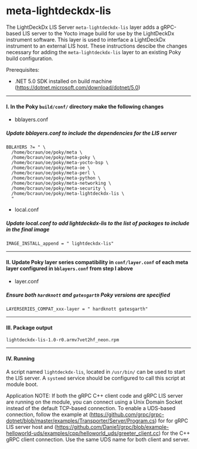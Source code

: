 # meta-lightdeckdx-lis  

The LightDeckDx LIS Server `meta-lightdeckdx-lis` layer adds a gRPC-based LIS server to the Yocto image build for use by the LightDeckDx instrument software. This layer is used to interface a LightDeckDx instrument to an external LIS host. These instructions descibe the changes necessary for adding the `meta-lightdeckdx-lis` layer to an existing Poky build configuration.  

Prerequisites:
* .NET 5.0 SDK installed on build machine  (https://dotnet.microsoft.com/download/dotnet/5.0)
 ---

#### I. In the Poky `build/conf/` directory make the following changes  

* bblayers.conf  
##### Update bblayers.conf to include the dependencies for the LIS server  
  
```
BBLAYERS ?= " \
  /home/bcraun/oe/poky/meta \
  /home/bcraun/oe/poky/meta-poky \
  /home/bcraun/oe/poky/meta-yocto-bsp \
  /home/bcraun/oe/poky/meta-oe \
  /home/bcraun/oe/poky/meta-perl \
  /home/bcraun/oe/poky/meta-python \
  /home/bcraun/oe/poky/meta-networking \
  /home/bcraun/oe/poky/meta-security \
  /home/bcraun/oe/poky/meta-lightdeckdx-lis \
  "
```  

* local.conf  
##### Update local.conf to add lightdeckdx-lis to the list of packages to include in the final image  

`IMAGE_INSTALL_append = " lightdeckdx-lis"`  

---
#### II. Update Poky layer series compatibility in `conf/layer.conf` of each meta layer configured in `bblayers.conf` from step I above 
* layer.conf  
##### Ensure both `hardknott` and `gatesgarth` Poky versions are specified 
`LAYERSERIES_COMPAT_xxx-layer = " hardknott gatesgarth"`  

---
#### III. Package output  
`lightdeckdx-lis-1.0-r0.armv7vet2hf_neon.rpm`  

---
#### IV. Running  
A script named `lightdeckdx-lis`, located in `/usr/bin/` can be used to start the LIS server. A `systemd` service should be configured to call this script at module boot.  

Application NOTE: If both the gRPC C++ client code and gRPC LIS server are running on the module, you can connect using a Unix Domain Socket instead of the default TCP-based connection. To enable a UDS-based connection, follow the example at (https://github.com/grpc/grpc-dotnet/blob/master/examples/Transporter/Server/Program.cs) for for gRPC LIS server host and (https://github.com/Danie1/grpc/blob/example-helloworld-uds/examples/cpp/helloworld_uds/greeter_client.cc) for the C++ gRPC client connection. Use the same UDS name for both client and server.
